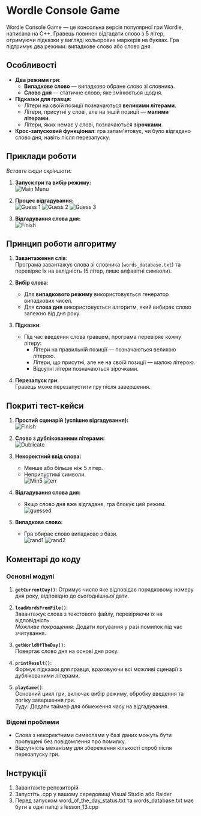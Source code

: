 # Wordle Console Game
Wordle Console Game — це консольна версія популярної гри Wordle, написана на C++. Гравець повинен відгадати слово з 5 літер, отримуючи підказки у вигляді кольорових маркерів на буквах. 
Гра підтримує два режими: випадкове слово або слово дня.

## Особливості
- **Два режими гри**:  
  - **Випадкове слово** — випадково обране слово зі словника.  
  - **Слово дня** — статичне слово, яке змінюється щодня.
- **Підказки для гравця**:  
  - Літери на своїй позиції позначаються **великими літерами**.  
  - Літери, присутні у слові, але на іншій позиції — **малими літерами**.  
  - Літери, яких немає у слові, позначаються **зірочками**.
- **Крос-запусковий функціонал**: гра запам'ятовує, чи було відгадано слово дня, навіть після перезапуску.

## Приклади роботи
_Вставте сюди скріншоти:_  
1. **Запуск гри та вибір режиму:**  
   ![Main Menu](image/main_menu.png)  

2. **Процес відгадування:**  
   ![Guess 1](image/guess_1.png)
   ![Guess 2](image/guess_2.png)
   ![Guess 3](image/guess_3.png)

4. **Відгадування слова дня:**  
   ![Finish](image/finish.png)  

## Принцип роботи алгоритму
1. **Завантаження слів**:  
   Програма завантажує слова зі словника (`words_database.txt`) та перевіряє їх на валідність (5 літер, лише алфавітні символи).

2. **Вибір слова**:  
   - Для **випадкового режиму** використовується генератор випадкових чисел.  
   - Для **слова дня** використовується алгоритм, який вибирає слово залежно від дня року.

3. **Підказки**:  
   - Під час введення слова гравцем, програма перевіряє кожну літеру:  
     - Літери на правильній позиції — позначаються великою літерою.  
     - Літери, що присутні, але не на своїй позиції — малою літерою.  
     - Відсутні літери позначаються зірочками.  

4. **Перезапуск гри**:  
   Гравець може перезапустити гру після завершення.

## Покриті тест-кейси
1. **Простий сценарій (успішне відгадування):**  
   ![Finish](image/finish.png)  
   
2. **Слово з дублікованими літерами:**  
   ![Dublicate](image/dublicate_letter.png)  
   
3. **Некоректний ввід слова:**  
   - Менше або більше ніж 5 літер.  
   - Неприпустимі символи.  
    ![Min5](image/error_min5l.png)
    ![err](image/error_00.png)

4. **Відгадування слова дня:**  
   - Якщо слово дня вже відгадане, гра блокує цей режим.  
   ![guessed](image/word_day_guessed.png)

5. **Випадкове слово:**  
   - Гра обирає слово випадково з бази.  
    ![rand1](image/random_1.png)
    ![rand2](image/random_2.png)

## Коментарі до коду
### Основні модулі
1. **`getCurrentDay()`**:
   Отримує число яке відповідає порядковому номеру дня року, відповідно до сьогоднішньої дати.   
2. **`loadWordsFromFile()`**:  
   Завантажує слова з текстового файлу, перевіряючи їх на відповідність.  
   _Можливе покращення:_ Додати логування у разі помилок під час зчитування.

3. **`getWorldOfTheDay()`**:  
   Повертає слово дня на основі дня року.  

4. **`printResult()`**:  
   Формує підказки для гравця, враховуючи всі можливі сценарії з дублікованими літерами.  

5. **`playGame()`**:  
   Основний цикл гри, включає вибір режиму, обробку введення та логіку завершення гри.  
   _Туду:_ Додати таймер для обмеження часу на відгадування.

### Відомі проблеми
- Слова з некоректними символами у базі даних можуть бути пропущені без повідомлення про помилку.  
- Відсутність механізму для збереження кількості спроб після перезапуску гри.  

## Інструкції
1. Завантажте репозиторій
2. Запустіть .cpp у вашому середовищі Visual Studio або Raider
3. Перед запуском word_of_the_day_status.txt та words_database.txt має бути в одні папці з lesson_13.cpp
